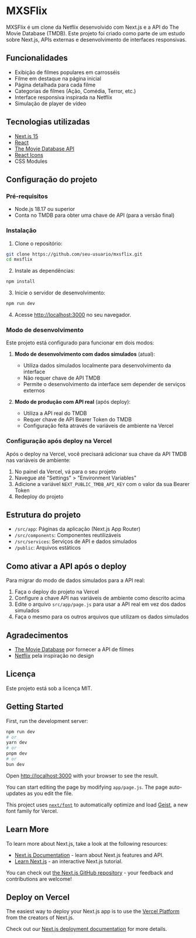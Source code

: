 # MXSFlix

MXSFlix é um clone da Netflix desenvolvido com Next.js e a API do The Movie Database (TMDB). Este projeto foi criado como parte de um estudo sobre Next.js, APIs externas e desenvolvimento de interfaces responsivas.

## Funcionalidades

- Exibição de filmes populares em carrosséis
- Filme em destaque na página inicial
- Página detalhada para cada filme
- Categorias de filmes (Ação, Comédia, Terror, etc.)
- Interface responsiva inspirada na Netflix
- Simulação de player de vídeo

## Tecnologias utilizadas

- [Next.js 15](https://nextjs.org/)
- [React](https://reactjs.org/)
- [The Movie Database API](https://www.themoviedb.org/documentation/api)
- [React Icons](https://react-icons.github.io/react-icons/)
- CSS Modules

## Configuração do projeto

### Pré-requisitos

- Node.js 18.17 ou superior
- Conta no TMDB para obter uma chave de API (para a versão final)

### Instalação

1. Clone o repositório:

```bash
git clone https://github.com/seu-usuario/mxsflix.git
cd mxsflix
```

2. Instale as dependências:

```bash
npm install
```

3. Inicie o servidor de desenvolvimento:

```bash
npm run dev
```

4. Acesse [http://localhost:3000](http://localhost:3000) no seu navegador.

### Modo de desenvolvimento

Este projeto está configurado para funcionar em dois modos:

1. **Modo de desenvolvimento com dados simulados** (atual):

   - Utiliza dados simulados localmente para desenvolvimento da interface
   - Não requer chave de API TMDB
   - Permite o desenvolvimento da interface sem depender de serviços externos

2. **Modo de produção com API real** (após deploy):
   - Utiliza a API real do TMDB
   - Requer chave de API Bearer Token do TMDB
   - Configuração feita através de variáveis de ambiente na Vercel

### Configuração após deploy na Vercel

Após o deploy na Vercel, você precisará adicionar sua chave da API TMDB nas variáveis de ambiente:

1. No painel da Vercel, vá para o seu projeto
2. Navegue até "Settings" > "Environment Variables"
3. Adicione a variável `NEXT_PUBLIC_TMDB_API_KEY` com o valor da sua Bearer Token
4. Redeploy do projeto

## Estrutura do projeto

- `/src/app`: Páginas da aplicação (Next.js App Router)
- `/src/components`: Componentes reutilizáveis
- `/src/services`: Serviços de API e dados simulados
- `/public`: Arquivos estáticos

## Como ativar a API após o deploy

Para migrar do modo de dados simulados para a API real:

1. Faça o deploy do projeto na Vercel
2. Configure a chave API nas variáveis de ambiente como descrito acima
3. Edite o arquivo `src/app/page.js` para usar a API real em vez dos dados simulados
4. Faça o mesmo para os outros arquivos que utilizam os dados simulados

## Agradecimentos

- [The Movie Database](https://www.themoviedb.org/) por fornecer a API de filmes
- [Netflix](https://www.netflix.com/) pela inspiração no design

## Licença

Este projeto está sob a licença MIT.

## Getting Started

First, run the development server:

```bash
npm run dev
# or
yarn dev
# or
pnpm dev
# or
bun dev
```

Open [http://localhost:3000](http://localhost:3000) with your browser to see the result.

You can start editing the page by modifying `app/page.js`. The page auto-updates as you edit the file.

This project uses [`next/font`](https://nextjs.org/docs/app/building-your-application/optimizing/fonts) to automatically optimize and load [Geist](https://vercel.com/font), a new font family for Vercel.

## Learn More

To learn more about Next.js, take a look at the following resources:

- [Next.js Documentation](https://nextjs.org/docs) - learn about Next.js features and API.
- [Learn Next.js](https://nextjs.org/learn) - an interactive Next.js tutorial.

You can check out [the Next.js GitHub repository](https://github.com/vercel/next.js) - your feedback and contributions are welcome!

## Deploy on Vercel

The easiest way to deploy your Next.js app is to use the [Vercel Platform](https://vercel.com/new?utm_medium=default-template&filter=next.js&utm_source=create-next-app&utm_campaign=create-next-app-readme) from the creators of Next.js.

Check out our [Next.js deployment documentation](https://nextjs.org/docs/app/building-your-application/deploying) for more details.
